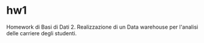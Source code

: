 # hw1
Homework di Basi di Dati 2. Realizzazione di un Data warehouse per l'analisi delle carriere degli studenti.
